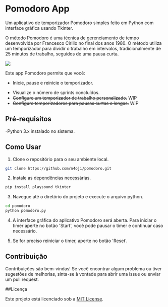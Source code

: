# Pomodoro App

Um aplicativo de temporizador Pomodoro simples feito em Python com interface gráfica usando Tkinter.

O método Pomodoro é uma técnica de gerenciamento de tempo desenvolvida por Francesco Cirillo no final dos anos 1980. O método utiliza um temporizador para dividir o trabalho em intervalos, tradicionalmente de 25 minutos de trabalho, seguidos de uma pausa curta.

<img src="assets/imgae.png">

Este app Pomodoro permite que você:
* Inicie, pause e reinicie o temporizador.
- Visualize o número de sprints concluídos.
- <s>Configure um temporizador de trabalho personalizado.</s> WIP
- <s>Configure temporizadores para pausas curtas e longas.</s> WIP

## Pré-requisitos
-Python 3.x instalado no sistema.

## Como Usar

1. Clone o repositório para o seu ambiente local.

```bash
git clone https://github.com/n4oji/pomodoro.git
```
2. Instale as dependências necessárias.
```bash
pip install playsound tkinter
```


3. Navegue até o diretório do projeto e execute o arquivo python.
```bash
cd pomodoro
python pomodoro.py
```

4. A interface gráfica do aplicativo Pomodoro será aberta. Para iniciar o timer aperte no botão 'Start', você pode pausar o timer e continuar caso necessário.

5. Se for preciso reiniciar o timer, aperte no botão 'Reset'.


## Contribuição

Contribuições são bem-vindas! Se você encontrar algum problema ou tiver sugestões de melhorias, sinta-se à vontade para abrir uma issue ou enviar um pull request.

##Licença

Este projeto está licenciado sob a [MIT License](https://choosealicense.com/licenses/mit/).
